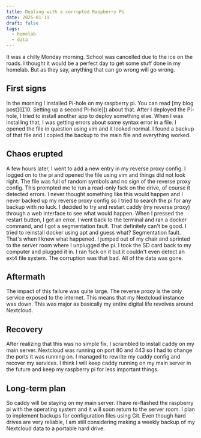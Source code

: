 ```yaml
---
title: Dealing with a corrupted Raspberry Pi
date: 2025-01-11
draft: false
tags:
  - homelab
  - data
---
```

It was a chilly Monday morning. School was cancelled due to the ice on the roads. I thought it would be a perfect day to get some stuff done in my homelab. But as they say, anything that can go wrong will go wrong.

## First signs
In the morning I installed Pi-hole on my raspberry pi. You can read [my blog post]([[10. Setting up a second Pi-hole]]) about that. After I deployed the Pi-hole, I tried to install another app to deploy something else. When I was installing that, I was getting errors about some syntax error in a file. I opened the file in question using vim and it looked normal. I found a backup of that file and I copied the backup to the main file and everything worked.

## Chaos erupted
A few hours later, I went to add a new entry in my reverse proxy config. I logged on to the pi and opened the file using vim and things did not look right. The file was full of random symbols and no sign of the reverse proxy config. This prompted me to run a read-only fsck on the drive, of course it detected errors. I never thought something like this would happen and I never backed up my reverse proxy config so I tried to search the pi for any backup with no luck. I decided to try and restart caddy (my reverse proxy) through a web interface to see what would happen. When I pressed the restart button, I got an error. I went back to the terminal and ran a docker command, and I got a segmentation fault. That definitely can't be good. I tried to reinstall docker using apt and guess what? Segmentation fault. That's when I knew what happened. I jumped out of my chair and sprinted to the server room where I unplugged the pi. I took the SD card back to my computer and plugged it in. I ran fsck on it but it couldn't even detect an ext4 file system. The corruption was that bad. All of the data was gone.

## Aftermath
The impact of this failure was quite large. The reverse proxy is the only service exposed to the internet. This means that my Nextcloud instance was down. This was major as basically my entire digital life revolves around Nextcloud.

## Recovery
After realizing that this was no simple fix, I scrambled to install caddy on my main server. Nextcloud was running on port 80 and 443 so I had to change the ports it was running on. I managed to rewrite my caddy config and recover my services. I think I will keep caddy running on my main server in the future and keep my raspberry pi for less important things.

## Long-term plan
So caddy will be staying on my main server. I have re-flashed the raspberry pi with the operating system and it will soon return to the server room. I plan to implement backups for configuration files using Git. Even though hard drives are very reliable, I am still considering making a weekly backup of my Nextcloud data to a portable hard drive.
